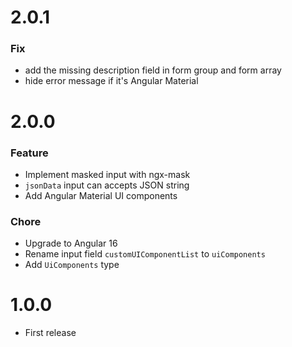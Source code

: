 # 2.0.1

### Fix
- add the missing description field in form group and form array
- hide error message if it's Angular Material

# 2.0.0

### Feature
- Implement masked input with ngx-mask
- `jsonData` input can accepts JSON string
- Add Angular Material UI components

### Chore
- Upgrade to Angular 16
- Rename input field `customUIComponentList` to `uiComponents`
- Add `UiComponents` type


# 1.0.0
- First release